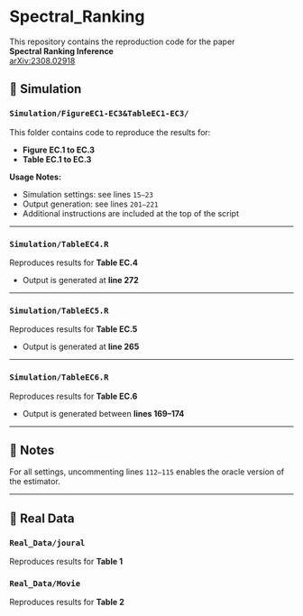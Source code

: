 # Spectral_Ranking

This repository contains the reproduction code for the paper  
**Spectral Ranking Inference**  
[arXiv:2308.02918](https://arxiv.org/abs/2308.02918)

## 📁 Simulation

### `Simulation/FigureEC1-EC3&TableEC1-EC3/`
This folder contains code to reproduce the results for:
- **Figure EC.1 to EC.3**
- **Table EC.1 to EC.3**

**Usage Notes:**
- Simulation settings: see lines `15–23`
- Output generation: see lines `201–221`
- Additional instructions are included at the top of the script

---

### `Simulation/TableEC4.R`
Reproduces results for **Table EC.4**

- Output is generated at **line 272**

---

### `Simulation/TableEC5.R`
Reproduces results for **Table EC.5**

- Output is generated at **line 265**

---

### `Simulation/TableEC6.R`
Reproduces results for **Table EC.6**

- Output is generated between **lines 169–174**

---

## 📌 Notes
For all settings, uncommenting lines `112–115` enables the oracle version of the estimator.

---

## 📁 Real Data

### `Real_Data/joural`

Reproduces results for **Table 1**

### `Real_Data/Movie`

Reproduces results for **Table 2**

